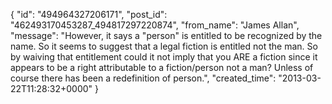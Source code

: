  {
   "id": "494964327206171",
   "post_id": "462493170453287_494817297220874",
   "from_name": "James Allan",
   "message": "However, it says a \"person\" is entitled to be recognized by the name.  So it seems to suggest that a legal fiction is entitled not the man.  So by waiving that entitlement could it not imply that you ARE a fiction since it appears to be a right attributable to a fiction/person not a man?  Unless of course there has been a redefinition of person.",
   "created_time": "2013-03-22T11:28:32+0000"
 }
